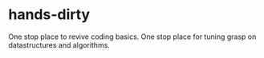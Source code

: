 # hands-dirty

One stop place to revive coding basics.
One stop place for tuning grasp on datastructures and algorithms.